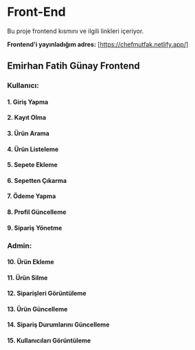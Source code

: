 # Front-End

Bu proje frontend kısmını ve ilgili linkleri içeriyor.

**Frontend'i yayınladığım adres:** [https://chefmutfak.netlify.app/]

## Emirhan Fatih Günay Frontend

### Kullanıcı:

#### 1. Giriş Yapma
#### 2. Kayıt Olma
#### 3. Ürün Arama
#### 4. Ürün Listeleme
#### 5. Sepete Ekleme
#### 6. Sepetten Çıkarma
#### 7. Ödeme Yapma
#### 8. Profil Güncelleme
#### 9. Sipariş Yönetme

### Admin:

#### 10. Ürün Ekleme
#### 11. Ürün Silme
#### 12. Siparişleri Görüntüleme
#### 13. Ürün Güncelleme
#### 14. Sipariş Durumlarını Güncelleme
#### 15. Kullanıcıları Görüntüleme
